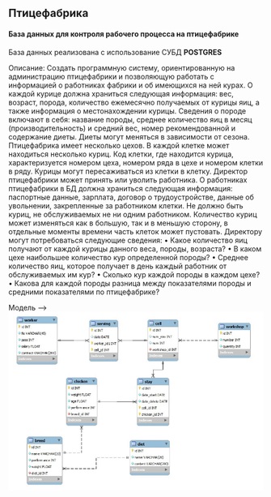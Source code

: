 ## Птицефабрика

#### База данных для контроля рабочего процесса на птицефабрике

База данных реализована с использование СУБД **POSTGRES**

Описание:
Создать	программную	систему, ориентированную на администрацию птицефабрики и позволяющую работать с информацией о работниках фабрики и об имеющихся на ней курах. О каждой курице должна храниться следующая информация: вес, возраст, порода, количество ежемесячно получаемых от курицы яиц, а также информация о местонахождении курицы.
Сведения о породе включают в себя: название породы, среднее количество яиц в месяц (производительность) и средний вес, номер рекомендованной и содержание диеты. Диеты могут меняться в зависимости от сезона.
Птицефабрика имеет несколько цехов. В каждой клетке может находиться
несколько куриц. Код клетки, где находится курица, характеризуется номером цеха, номером ряда в цехе и номером клетки в ряду. Курицы могут пересаживаться из клетки в клетку.
Директор птицефабрики может принять или уволить работника. О работниках птицефабрики в БД должна храниться следующая информация: паспортные данные, зарплата, договор о трудоустройстве, данные об увольнении, закрепленные за работником клетки.
Не должно быть куриц, не обслуживаемых не ни одним работником. Количество куриц может изменяться как в большую, так и в меньшую сторону, в отдельные моменты времени часть клеток может пустовать.
Директору могут потребоваться следующие сведения: 
•	Какое количество яиц получают от каждой курицы данного веса, породы, возраста?
•	В каком цехе наибольшее количество кур определенной породы? •	Среднее количество яиц, которое получает в день каждый
работник от обслуживаемых им кур?
•	Сколько кур каждой породы в каждом цехе?
•	Какова для каждой породы разница между показателями породы и средними показателями по птицефабрике?


Модель --> ![image](mymodel.PNG)
